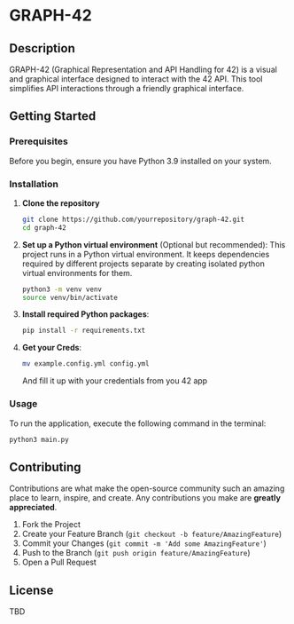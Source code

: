 
# GRAPH-42

## Description
GRAPH-42 (Graphical Representation and API Handling for 42) is a visual and graphical interface designed to interact with the 42 API. This tool simplifies API interactions  through a friendly graphical interface.

## Getting Started

### Prerequisites
Before you begin, ensure you have Python 3.9 installed on your system. 

### Installation

1. **Clone the repository**
   ```bash
   git clone https://github.com/yourrepository/graph-42.git
   cd graph-42
   ```

2. **Set up a Python virtual environment** (Optional but recommended):
   This project runs in a Python virtual environment. It keeps dependencies required by different projects separate by creating isolated python virtual environments for them.
   ```bash
   python3 -m venv venv
   source venv/bin/activate
   ```

3. **Install required Python packages**:
   ```bash
   pip install -r requirements.txt
   ```

4. **Get your Creds**:
   ```bash
   mv example.config.yml config.yml
   ```
   And fill it up with your credentials from you 42 app
### Usage
To run the application, execute the following command in the terminal:
   ```bash
   python3 main.py
   ```

## Contributing
Contributions are what make the open-source community such an amazing place to learn, inspire, and create. Any contributions you make are **greatly appreciated**.

1. Fork the Project
2. Create your Feature Branch (`git checkout -b feature/AmazingFeature`)
3. Commit your Changes (`git commit -m 'Add some AmazingFeature'`)
4. Push to the Branch (`git push origin feature/AmazingFeature`)
5. Open a Pull Request

## License
TBD
